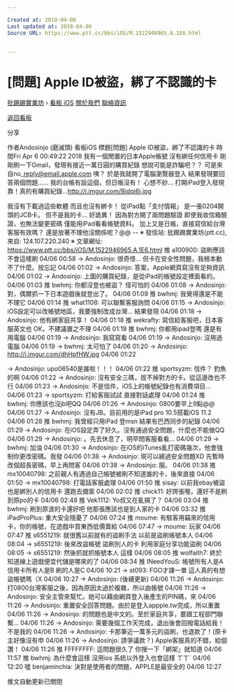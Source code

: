 ```yaml
---

Created at: 2018-04-06
Last updated at: 2018-04-06
Source URL: https://www.ptt.cc/bbs/iOS/M.1522946965.A.1E6.html


---
```


# [問題] Apple ID被盜，綁了不認識的卡


[批踢踢實業坊](https://www.ptt.cc/) › [看板 iOS](https://www.ptt.cc/bbs/iOS/index.html) [關於我們](https://www.ptt.cc/about.html) [聯絡資訊](https://www.ptt.cc/contact.html)

[返回看板](https://www.ptt.cc/bbs/iOS/index.html)

分享

作者Andosinjo (磨滅頭)
看板iOS
標題\[問題\] Apple ID被盜，綁了不認識的卡
時間Fri Apr 6 00:49:22 2018
我有一個閒置的日本Apple帳號 沒有綁任何信用卡 剛剛刷一下Gmail，發現有接近一萬日圓的購買紀錄 想說可能是詐騙吧？？ 可是來自no\_reply@email.apple.com 咦？ 於是我就開了電腦瀏覽器登入 結果發現要回答兩個問題…… 我的台帳有設這個，但日帳沒有！ 心想不妙… 打開iPad登入發現 靠！真的有購買紀錄…<http://i.imgur.com/Bidqi6j.jpg>

我沒有下載過這些軟體 而且也沒有綁卡！ 從iPad點「支付情報」 是一張0204開頭的JCB卡。 但不是我的卡… 好詭異！ 因為對方開了兩問題驗證 即使我收信箱驗證，也無法變更密碼 僅能用iPad看看帳號資料。 加上又是日帳，直接寫信給台灣客服有效嗎？ 還是放著不理他沒關係呢？@@ -- ※ 發信站: 批踢踢實業坊(ptt.cc), 來自: 124.107.220.240 ※ 文章網址: <https://www.ptt.cc/bbs/iOS/M.1522946965.A.1E6.html>
推 a100900: 盜刷應該不會這樣刷 04/06 00:58
→ Andosinjo: 很奇怪… 但卡在安全性問題，我根本動不了什麼。按忘記 04/06 01:02
→ Andosinjo: 答案，Apple網頁寫沒有足夠資訊 04/06 01:02
→ Andosinjo: 上圖的購買紀錄，是從iPad的帳號設定裡面看的。 04/06 01:03
推 bwhmj: 你都沒登也被盜？ 怪可怕的 04/06 01:08
→ Andosinjo: 對，偶爾抓一下日本遊戲後就登出了。 04/06 01:09
推 bwhmj: 我覺得還是不能不理它 04/06 01:14
推 what1108: 可以聯繫客服詢問 04/06 01:15
→ Andosinjo: iOS設定可以改帳號地區，我要強制改成台灣… 結果發現 04/06 01:18
→ Andosinjo: 他有綁家庭共享！ 04/06 01:18
推 wekrafty: 寫信給客服吧，日本客服英文也 OK，不建議置之不理 04/06 01:19
推 bwhmj: 你都用ipad登嗎 還是有用電腦 04/06 01:19
→ Andosinjo: 我寫寫看 04/06 01:19
→ Andosinjo: 沒用過電腦 04/06 01:19
→ bwhmj: 太可怕了 04/06 01:20
→ Andosinjo: <http://i.imgur.com/dhHpfHW.jpg> 04/06 01:22

→ Andosinjo: upo06540是誰啦！！！ 04/06 01:22
推 sportsyzm: 信件？ 釣魚的啊 04/06 01:22
→ Andosinjo: 沒有安全三碼，拔不掉對方的卡。從這邊改也不行 04/06 01:23
→ Andosinjo: 不是信件，iOS上的帳號紀錄也有消費項目… 04/06 01:23
→ sportsyzm: 打給客服試試 直接對話處理 04/06 01:24
推 bwhmj: 你應該也沒jb吧QQ 04/06 01:26
→ Andosinjo: 0800要早上9點@@ 04/06 01:27
→ Andosinjo: 沒有JB。目前用的是iPad pro 10.5搭載iOS 11.2 04/06 01:28
推 bwhmj: 我曾經只用iPad 登msn 結果有巴西同步的紀錄 04/06 01:29
→ Andosinjo: 在iOS設定弄了好久。沒有通過安全問題，什麼也不能做QQ 04/06 01:29
→ Andosinjo: 。先去休息了，明早問客服看看… 04/06 01:29
→ bwhmj: 加油 04/06 01:30
→ Andosinjo: 在iOS的iTunes亂打密碼幾次，他會強制你更改密碼。我發 04/06 01:38
→ Andosinjo: 現可以繞過安全問題XD 先暫時改個超長密碼，早上再問客 04/06 01:38
→ Andosinjo: 服。 04/06 01:38
推 mx10040798: 之前親人有遇過自己帳號被刷不知道誰的卡，後來直接 04/06 01:50
→ mx10040798: 打電話客服處理 04/06 01:50
推 sisay: 以前我ebay被盜也是綁別人的信用卡 還跑去備案 04/06 02:02
推 chick11: 好誇張喔，還好不是刷到原po的卡 04/06 02:48
推 Vek1112: Yo叔又在亂搞了？ 04/06 03:04
推 bwhmj: 刷到原波的卡還好吧 他那張應該也是到人家的卡 04/06 03:32
推 iPadProPlus: 重大安全隱憂了 04/06 07:24
推 moume: 有駭客用竊來的信用卡，你的帳號，在遊戲中買東西低價賣給 04/06 07:47
→ moume: 玩家 04/06 07:47
推 s6551219: 就很舊以前就有的盜刷手法 以前是盜刷帳號本人 04/06 08:04
→ s6551219: 後來改盜帳號 盜刷別人的卡 利用家庭分享功能盜刷 04/06 08:05
→ s6551219: 然後抓就抓帳號本人 這樣 04/06 08:05
推 wolfaith7: 終於知道線上遊戲便宜代儲是哪來的了 04/06 08:34
推 INeedYouS: 帳號所有人是A 信用卡所有人是B 刷的人是C 04/06 10:21
→ st093: FGO才課一單 這人真的有想盜帳號嗎（X 04/06 10:27
→ Andosinjo: (後續更新) 04/06 11:26
→ Andosinjo: 打0800台灣客服之後，因為原因太過於複雜，所以由帳號 04/06 11:26
→ Andosinjo: 安全主管來幫忙。她可以藉由網頁登入後產生的PIN碼，來 04/06 11:26
→ Andosinjo: 重置安全回答問題。由於是登入appple.tw完成，所以重置 04/06 11:26
→ Andosinjo: 的問題也是中文的。至於家庭共享，要跟工程部門聯繫... 04/06 11:26
→ Andosinjo: 需要幾個工作天完成，退出後會回撥電話給我！不是我的 04/06 11:26
→ Andosinjo: 卡那筆近一萬多元的盜刷，也退款了！(原卡主好像沒有申 04/06 11:26
→ Andosinjo: 請爭議款？) Apple客服真的不錯，給個讚！ 04/06 11:26
推 FFFFFFFF: 這問題很久了 你搜一下「綁架」就知道 04/06 11:57
推 bwhmj: 為什麼會這樣 沒用ios 系統以外登入也會這樣 ㄒㄒˋ 04/06 12:20
噓 benjaminchia: 決對是使用者的問題，APPLE是最安全的 04/06 12:27

推文自動更新已關閉

